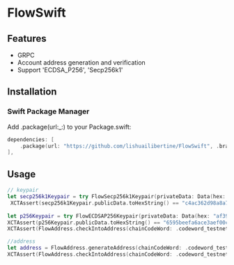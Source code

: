 # FlowSwift

## Features
* GRPC
* Account address generation and verification
* Support 'ECDSA_P256', 'Secp256k1'

## Installation
### Swift Package Manager
Add .package(url:_:) to your Package.swift:
```Swift
dependencies: [
    .package(url: "https://github.com/lishuailibertine/FlowSwift", .branch("main")),
],
```
## Usage
```Swift
// keypair
let secp256k1Keypair = try FlowSecp256k1Keypair(privateData: Data(hex: "a66165eb30c346688ad17d56eff7641cbf2dab7c3022b492b8cbad27838352e5"))
 XCTAssert(secp256k1Keypair.publicData.toHexString() == "c4ac362d98a8a74fc671d2ac0f58d5de7dd88b13b9639a9146a14d4c1b41e253a3fcd1a564e68f337abe69d048fd0cab90443b4ebc2529a1740613eda4f2e2d6")
 
let p256Keypair = try FlowECDSAP256Keypair(privateData: Data(hex: "af39ff9ad1db0c6df7c2e359f80ac95d71a82a4c03d3f169e98a81db00f9b717"))
XCTAssert(p256Keypair.publicData.toHexString() == "6595beefa6ace3aef00ccaed699b8468974bf2fed3f4272b56a40b746a0a3cc5fd6064da400efd5bd58b63014d8ec977a798074c92b714c8884f5e1881632725")
XCTAssert(FlowAddress.checkIntoAddress(chainCodeWord: .codeword_testnet, address: "0xa2dcfc6200593335"))

//address 
let address = FlowAddress.generateAddress(chainCodeWord: .codeword_testnet)
XCTAssert(FlowAddress.checkIntoAddress(chainCodeWord: .codeword_testnet, address: address))
```
